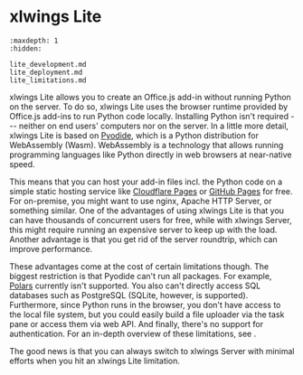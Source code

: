 # xlwings Lite

```{toctree}
:maxdepth: 1
:hidden:

lite_development.md
lite_deployment.md
lite_limitations.md
```

xlwings Lite allows you to create an Office.js add-in without running Python on the server. To do so, xlwings Lite uses the browser runtime provided by Office.js add-ins to run Python code locally. Installing Python isn't required --- neither on end users' computers nor on the server. In a little more detail, xlwings Lite is based on [Pyodide](https://pyodide.org), which is a Python distribution for WebAssembly (Wasm). WebAssembly is a technology that allows running programming languages like Python directly in web browsers at near-native speed.

This means that you can host your add-in files incl. the Python code on a simple static hosting service like [Cloudflare Pages](https://pages.cloudflare.com/) or [GitHub Pages](https://docs.github.com/en/pages) for free. For on-premise, you might want to use nginx, Apache HTTP Server, or something similar. One of the advantages of using xlwings Lite is that you can have thousands of concurrent users for free, while with xlwings Server, this might require running an expensive server to keep up with the load. Another advantage is that you get rid of the server roundtrip, which can improve performance.

These advantages come at the cost of certain limitations though. The biggest restriction is that Pyodide can't run all packages. For example, [Polars](https://pola.rs) currently isn't supported. You also can't directly access SQL databases such as PostgreSQL (SQLite, however, is supported). Furthermore, since Python runs in the browser, you don't have access to the local file system, but you could easily build a file uploader via the task pane or access them via web API. And finally, there's no support for authentication. For an in-depth overview of these limitations, see [](lite_limitations.md).

The good news is that you can always switch to xlwings Server with minimal efforts when you hit an xlwings Lite limitation.
